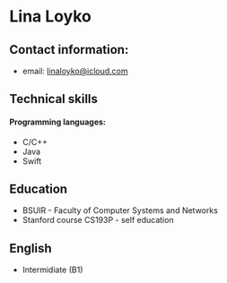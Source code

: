 # Lina Loyko 

## Contact information:
* email:     linaloyko@icloud.com

## Technical skills

#### Programming languages:
 * C/C++
 * Java
 * Swift

## Education

 * BSUIR - Faculty of Computer Systems and Networks
* Stanford course CS193P - self education

## English

 * Intermidiate (B1) 


